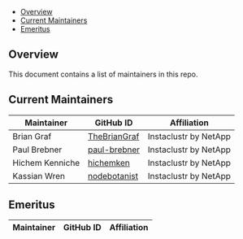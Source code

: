 - [Overview](#overview)
- [Current Maintainers](#current-maintainers)
- [Emeritus](#emeritus)

## Overview

This document contains a list of maintainers in this repo.

## Current Maintainers

| Maintainer         | GitHub ID                                                 | Affiliation |
| ------------------ | --------------------------------------------------------- | ----------- |
| Brian Graf         | [TheBrianGraf](https://github.com/CEHENKLE)               | Instaclustr by NetApp |
| Paul Brebner       | [paul-brebner](https://github.com/paul-brebner)           | Instaclustr by NetApp |
| Hichem Kenniche    | [hichemken](https://github.com/hichemken)                 | Instaclustr by NetApp |
| Kassian Wren       | [nodebotanist](https://github.com/nodebotanist)           | Instaclustr by NetApp |


## Emeritus

| Maintainer         | GitHub ID                                                 | Affiliation |
| ------------------ | --------------------------------------------------------- | ----------- |